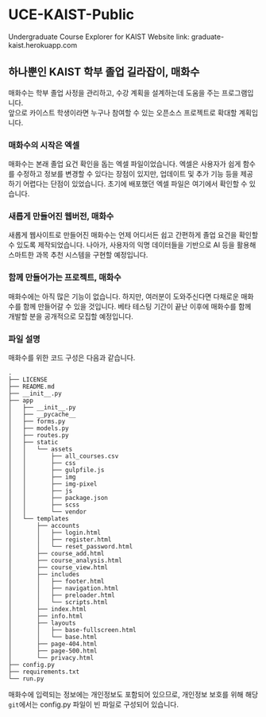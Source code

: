 # UCE-KAIST-Public
Undergraduate Course Explorer for KAIST
Website link: graduate-kaist.herokuapp.com

## 하나뿐인 KAIST 학부 졸업 길라잡이, 매화수
매화수는 학부 졸업 사정을 관리하고, 수강 계획을 설계하는데 도움을 주는 프로그램입니다.   
앞으로 카이스트 학생이라면 누구나 참여할 수 있는 오픈소스 프로젝트로 확대할 계획입니다.

### 매화수의 시작은 엑셀
매화수는 본래 졸업 요건 확인을 돕는 엑셀 파일이었습니다. 엑셀은 사용자가 쉽게 함수를 수정하고 정보를 변경할 수 있다는 장점이 있지만, 업데이트 및 추가 기능 등을 제공하기 어렵다는 단점이 있었습니다. 초기에 배포했던 엑셀 파일은 여기에서 확인할 수 있습니다.

### 새롭게 만들어진 웹버전, 매화수
새롭게 웹사이트로 만들어진 매화수는 언제 어디서든 쉽고 간편하게 졸업 요건을 확인할 수 있도록 제작되었습니다. 나아가, 사용자의 익명 데이터들을 기반으로 AI 등을 활용해 스마트한 과목 추천 시스템을 구현할 예정입니다.

### 함께 만들어가는 프로젝트, 매화수
매화수에는 아직 많은 기능이 없습니다. 하지만, 여러분이 도와주신다면 다채로운 매화수를 함께 만들어갈 수 있을 것입니다. 베타 테스팅 기간이 끝난 이후에 매화수를 함께 개발할 분을 공개적으로 모집할 예정입니다.

### 파일 설명
매화수를 위한 코드 구성은 다음과 같습니다.
```
.
├── LICENSE
├── README.md
├── __init__.py
├── app
│   ├── __init__.py
│   ├── __pycache__
│   ├── forms.py
│   ├── models.py
│   ├── routes.py
│   ├── static
│   │   └── assets
│   │       ├── all_courses.csv
│   │       ├── css
│   │       ├── gulpfile.js
│   │       ├── img
│   │       ├── img-pixel
│   │       ├── js
│   │       ├── package.json
│   │       ├── scss
│   │       └── vendor
│   └── templates
│       ├── accounts
│       │   ├── login.html
│       │   ├── register.html
│       │   └── reset_password.html
│       ├── course_add.html
│       ├── course_analysis.html
│       ├── course_view.html
│       ├── includes
│       │   ├── footer.html
│       │   ├── navigation.html
│       │   ├── preloader.html
│       │   └── scripts.html
│       ├── index.html
│       ├── info.html
│       ├── layouts
│       │   ├── base-fullscreen.html
│       │   └── base.html
│       ├── page-404.html
│       ├── page-500.html
│       └── privacy.html
├── config.py
├── requirements.txt
└── run.py

```
매화수에 입력되는 정보에는 개인정보도 포함되어 있으므로, 개인정보 보호를 위해 해당 `git`에서는 config.py 파일이 빈 파일로 구성되어 있습니다.
